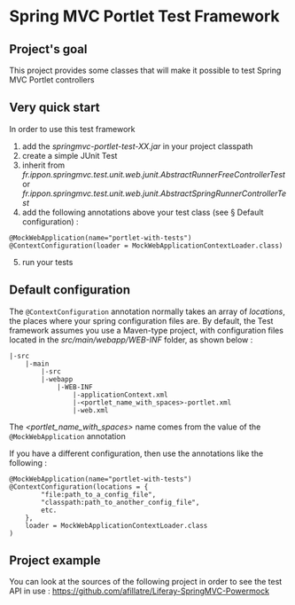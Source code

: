 Spring MVC Portlet Test Framework
=======================================

## Project's goal
This project provides some classes that will make it possible to test Spring MVC Portlet controllers

## Very quick start
In order to use this test framework

1. add the _springmvc-portlet-test-XX.jar_ in your project classpath
2. create a simple JUnit Test
3. inherit from _fr.ippon.springmvc.test.unit.web.junit.AbstractRunnerFreeControllerTest_ or _fr.ippon.springmvc.test.unit.web.junit.AbstractSpringRunnerControllerTest_
4. add the following annotations above your test class (see § Default configuration) :
```
@MockWebApplication(name="portlet-with-tests")
@ContextConfiguration(loader = MockWebApplicationContextLoader.class)
```
5. run your tests
 
## Default configuration
The `@ContextConfiguration` annotation normally takes an array of _locations_, the places where your spring configuration files are. By default, the Test framework assumes you use a Maven-type project, with configuration files located in the _src/main/webapp/WEB-INF_ folder, as shown below :

```
|-src
    |-main
        |-src
        |-webapp
            |-WEB-INF
                |-applicationContext.xml
                |-<portlet_name_with_spaces>-portlet.xml
                |-web.xml
```

The _<portlet_name_with_spaces>_ name comes from the value of the `@MockWebApplication` annotation

If you have a different configuration, then use the annotations like the following :
```
@MockWebApplication(name="portlet-with-tests")
@ContextConfiguration(locations = {
        "file:path_to_a_config_file",
        "classpath:path_to_another_config_file",
        etc.
    },
    loader = MockWebApplicationContextLoader.class
)
```
## Project example
You can look at the sources of the following project in order to see the test API in use : https://github.com/afillatre/Liferay-SpringMVC-Powermock
